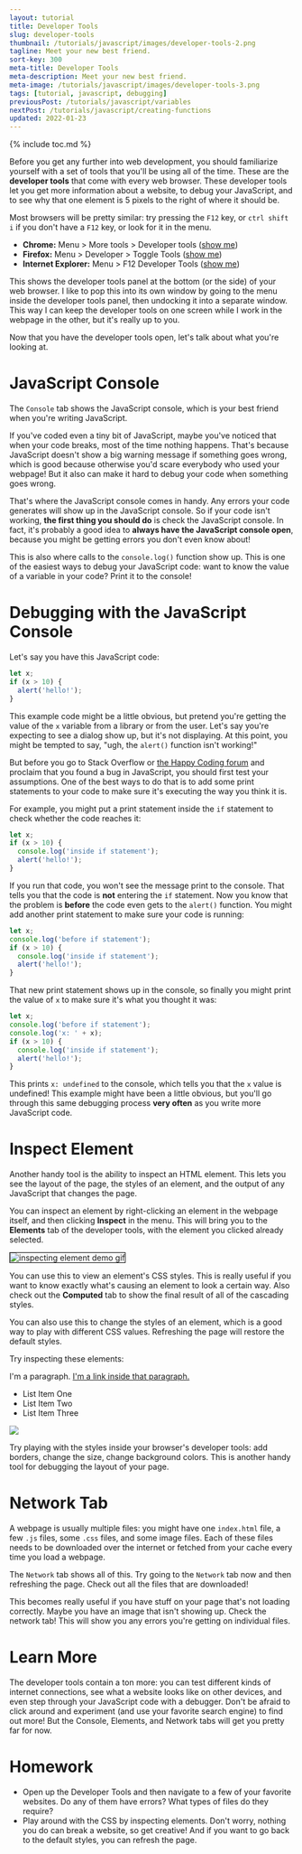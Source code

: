 ```yaml
---
layout: tutorial
title: Developer Tools
slug: developer-tools
thumbnail: /tutorials/javascript/images/developer-tools-2.png
tagline: Meet your new best friend.
sort-key: 300
meta-title: Developer Tools
meta-description: Meet your new best friend.
meta-image: /tutorials/javascript/images/developer-tools-3.png
tags: [tutorial, javascript, debugging]
previousPost: /tutorials/javascript/variables
nextPost: /tutorials/javascript/creating-functions
updated: 2022-01-23
---
```


{% include toc.md %}

Before you get any further into web development, you should familiarize yourself with a set of tools that you'll be using all of the time. These are the **developer tools** that come with every web browser. These developer tools let you get more information about a website, to debug your JavaScript, and to see why that one element is 5 pixels to the right of where it should be.

Most browsers will be pretty similar: try pressing the `F12` key, or `ctrl shift i` if you don't have a `F12` key, or look for it in the menu.

- **Chrome:** Menu > More tools > Developer tools ([show me](/tutorials/javascript/images/developer-tools-chrome-1.gif))
- **Firefox:** Menu > Developer > Toggle Tools ([show me](/tutorials/javascript/images/developer-tools-firefox-1.gif))
- **Internet Explorer:** Menu > F12 Developer Tools ([show me](/tutorials/javascript/images/developer-tools-edge-1.gif))

This shows the developer tools panel at the bottom (or the side) of your web browser. I like to pop this into its own window by going to the menu inside the developer tools panel, then undocking it into a separate window. This way I can keep the developer tools on one screen while I work in the webpage in the other, but it's really up to you.

Now that you have the developer tools open, let's talk about what you're looking at.

# JavaScript Console

The `Console` tab shows the JavaScript console, which is your best friend when you're writing JavaScript.

If you've coded even a tiny bit of JavaScript, maybe you've noticed that when your code breaks, most of the time nothing happens. That's because JavaScript doesn't show a big warning message if something goes wrong, which is good because otherwise you'd scare everybody who used your webpage! But it also can make it hard to debug your code when something goes wrong.

That's where the JavaScript console comes in handy. Any errors your code generates will show up in the JavaScript console. So if your code isn't working, **the first thing you should do** is check the JavaScript console. In fact, it's probably a good idea to **always have the JavaScript console open**, because you might be getting errors you don't even know about!

This is also where calls to the `console.log()` function show up. This is one of the easiest ways to debug your JavaScript code: want to know the value of a variable in your code? Print it to the console!

# Debugging with the JavaScript Console

Let's say you have this JavaScript code:

```javascript
let x;
if (x > 10) {
  alert('hello!');
}
```

This example code might be a little obvious, but pretend you're getting the value of the `x` variable from a library or from the user. Let's say you're expecting to see a dialog show up, but it's not displaying. At this point, you might be tempted to say, "ugh, the `alert()` function isn't working!"

But before you go to Stack Overflow or [the Happy Coding forum](http://forum.HappyCoding.io) and proclaim that you found a bug in JavaScript, you should first test your assumptions. One of the best ways to do that is to add some print statements to your code to make sure it's executing the way you think it is.

For example, you might put a print statement inside the `if` statement to check whether the code reaches it:

```javascript
let x;
if (x > 10) {
  console.log('inside if statement');
  alert('hello!');
}
```

If you run that code, you won't see the message print to the console. That tells you that the code is **not** entering the `if` statement. Now you know that the problem is **before** the code even gets to the `alert()` function. You might add another print statement to make sure your code is running:

```javascript
let x;
console.log('before if statement');
if (x > 10) {
  console.log('inside if statement');
  alert('hello!');
}
```

That new print statement shows up in the console, so finally you might print the value of `x` to make sure it's what you thought it was:

```javascript
let x;
console.log('before if statement');
console.log('x: ' + x);
if (x > 10) {
  console.log('inside if statement');
  alert('hello!');
}
```

This prints `x: undefined` to the console, which tells you that the `x` value is undefined! This example might have been a little obvious, but you'll go through this same debugging process **very often** as you write more JavaScript code.

# Inspect Element

Another handy tool is the ability to inspect an HTML element. This lets you see the layout of the page, the styles of an element, and the output of any JavaScript that changes the page.

You can inspect an element by right-clicking an element in the webpage itself, and then clicking **Inspect** in the menu. This will bring you to the **Elements** tab of the developer tools, with the element you clicked already selected.

<img alt="inspecting element demo gif" src="/tutorials/javascript/images/developer-tools-1.gif" style="border:thin solid black;" />

You can use this to view an element's CSS styles. This is really useful if you want to know exactly what's causing an element to look a certain way. Also check out the **Computed** tab to show the final result of all of the cascading styles.

You can also use this to change the styles of an element, which is a good way to play with different CSS values. Refreshing the page will restore the default styles.

Try inspecting these elements:

<p>I'm a paragraph. <a href=".">I'm a link inside that paragraph.</a></p>

<ul>
	<li>List Item One</li>
	<li>List Item Two</li>
	<li>List Item Three</li>
</ul>

<img src="/HappyCoding/images/random-walkers-1.png" />

Try playing with the styles inside your browser's developer tools: add borders, change the size, change background colors. This is another handy tool for debugging the layout of your page.

# Network Tab

A webpage is usually multiple files: you might have one `index.html` file, a few `.js` files, some `.css` files, and some image files. Each of these files needs to be downloaded over the internet or fetched from your cache every time you load a webpage.

The `Network` tab shows all of this. Try going to the `Network` tab now and then refreshing the page. Check out all the files that are downloaded!

This becomes really useful if you have stuff on your page that's not loading correctly. Maybe you have an image that isn't showing up. Check the network tab! This will show you any errors you're getting on individual files.

# Learn More

The developer tools contain a ton more: you can test different kinds of internet connections, see what a website looks like on other devices, and even step through your JavaScript code with a debugger. Don't be afraid to click around and experiment (and use your favorite search engine) to find out more! But the Console, Elements, and Network tabs will get you pretty far for now.

# Homework

- Open up the Developer Tools and then navigate to a few of your favorite websites. Do any of them have errors? What types of files do they require?
- Play around with the CSS by inspecting elements. Don't worry, nothing you do can break a website, so get creative! And if you want to go back to the default styles, you can refresh the page.
